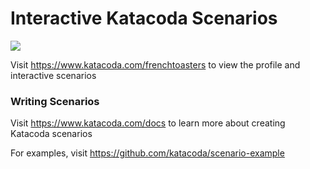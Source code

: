 
# Interactive Katacoda Scenarios

 [![](http://shields.katacoda.com/katacoda/frenchtoasters/count.svg)](https://www.katacoda.com/frenchtoasters "Get your profile on Katacoda.com")

 Visit https://www.katacoda.com/frenchtoasters to view the profile and interactive scenarios

 ### Writing Scenarios
Visit https://www.katacoda.com/docs to learn more about creating Katacoda scenarios

 For examples, visit https://github.com/katacoda/scenario-example

